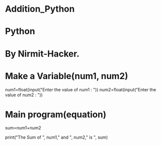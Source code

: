 # Addition_Python
# Python
# By Nirmit-Hacker.

# Make a Variable(num1, num2)
num1=float(input("Enter the value of num1 : "))
num2=float(input("Enter the value of num2 : "))

# Main program(equation)
sum=num1+num2

print("The Sum of ", num1," and ", num2," is ", sum)
